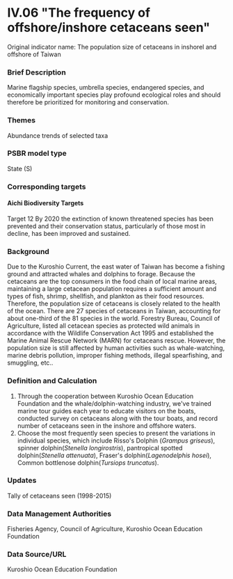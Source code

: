 # IV.06 "The frequency of offshore/inshore cetaceans seen"
Original indicator name: The population size of cetaceans in inshorel and offshore of Taiwan

<script type="text/javascript" src="http://cdn.mathjax.org/mathjax/latest/MathJax.js?config=TeX-AMS-MML_HTMLorMML"></script>

### Brief Description
Marine flagship species, umbrella species, endangered species, and economically important species play profound ecological roles and should therefore be prioritized for monitoring and conservation.

### Themes
Abundance trends of selected taxa
### PSBR model type
State (S)
### Corresponding targets
#### Aichi Biodiversity Targets
Target 12 By 2020 the extinction of known threatened species has been prevented and their conservation status, particularly of those most in decline, has been improved and sustained.
### Background
Due to the Kuroshio Current, the east water of Taiwan has become a fishing ground and attracted whales and dolphins to forage. Because the cetaceans are the top consumers in the food chain of local marine areas, maintaining a large cetacean population requires a sufficient amount and types of fish, shrimp, shellfish, and plankton as their food resources. Therefore, the population size of cetaceans is closely related to the health of the ocean. There are 27 species of cetaceans in Taiwan, accounting for about one-third of the 81 species in the world. Forestry Bureau, Council of Agriculture, listed all cetacean species as protected wild animals in accordance with the Wildlife Conservation Act 1995 and established the Marine Animal Rescue Network (MARN) for cetaceans rescue. However, the population size is still affected by human activities such as whale-watching, marine debris pollution, improper fishing methods, illegal spearfishing, and smuggling, etc..
### Definition and Calculation
1. Through the cooperation between Kuroshio Ocean Education Foundation and the whale/dolphin-watching industry, we've trained marine tour guides each year to educate visitors on the boats, conducted survey on cetaceans along with the tour boats, and record number of cetaceans seen in the inshore and offshore waters.
2. Choose the most frequently seen species to present the variations in individual species, which include Risso's Dolphin (*Grampus griseus*), spinner dolphin(*Stenella longirostris*), pantropical spotted dolphin(*Stenella attenuata*), Fraser's dolphin(*Lagenodelphis hosei*), Common bottlenose dolphin(*Tursiops truncatus*).
### Updates
Tally of cetaceans seen (1998-2015)
### Data Management Authorities
Fisheries Agency, Council of Agriculture, Kuroshio Ocean Education Foundation
### Data Source/URL
Kuroshio Ocean Education Foundation